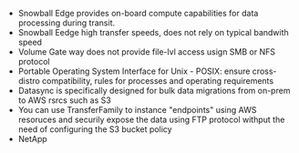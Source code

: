 
- Snowball Edge provides  on-board compute capabilities for data processing during transit.
- Snowball Eedge high transfer speeds, does not rely on typical bandwith speed
- Volume Gate way does not provide file-lvl access usign SMB or NFS protocol
- Portable Operating System Interface for Unix - POSIX: ensure cross-distro compatibility, rules for processes and operating requirements
- Datasync is specifically designed for bulk data migrations from on-prem to AWS rsrcs such as S3
- You can use TransferFamily to instance "endpoints" using AWS resoruces and securily expose the data using FTP protocol withput the need of configuring the S3 bucket policy
- NetApp
